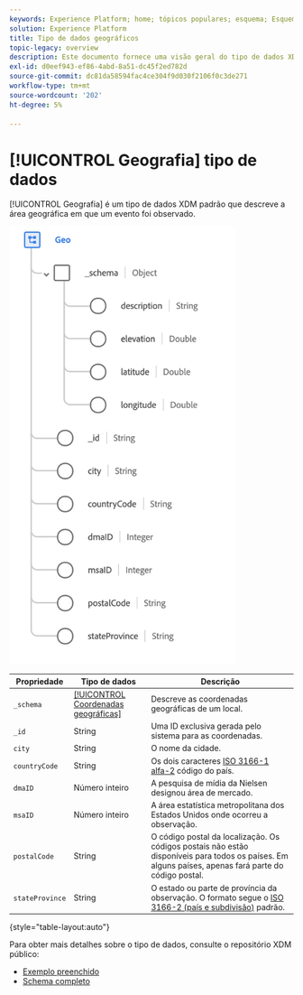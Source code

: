 ```yaml
---
keywords: Experience Platform; home; tópicos populares; esquema; Esquema; XDM; campos; esquemas; esquemas; geo; tipo de dados; tipo de dados; tipo de dados;
solution: Experience Platform
title: Tipo de dados geográficos
topic-legacy: overview
description: Este documento fornece uma visão geral do tipo de dados XDM geográficos.
exl-id: d0eef943-ef86-4abd-8a51-dc45f2ed782d
source-git-commit: dc81da58594fac4ce304f9d030f2106f0c3de271
workflow-type: tm+mt
source-wordcount: '202'
ht-degree: 5%

---
```


# [!UICONTROL Geografia] tipo de dados

[!UICONTROL Geografia] é um tipo de dados XDM padrão que descreve a área geográfica em que um evento foi observado.

<img src="../images/data-types/geo.png" width="400" /><br />

| Propriedade | Tipo de dados | Descrição |
| --- | --- | --- |
| `_schema` | [[!UICONTROL Coordenadas geográficas]](./geo-coordinates.md) | Descreve as coordenadas geográficas de um local. |
| `_id` | String | Uma ID exclusiva gerada pelo sistema para as coordenadas. |
| `city` | String | O nome da cidade. |
| `countryCode` | String | Os dois caracteres <a href="https://datahub.io/core/country-list">ISO 3166-1 alfa-2</a> código do país. |
| `dmaID` | Número inteiro | A pesquisa de mídia da Nielsen designou área de mercado. |
| `msaID` | Número inteiro | A área estatística metropolitana dos Estados Unidos onde ocorreu a observação. |
| `postalCode` | String | O código postal da localização. Os códigos postais não estão disponíveis para todos os países. Em alguns países, apenas fará parte do código postal. |
| `stateProvince` | String | O estado ou parte de província da observação. O formato segue o [ISO 3166-2 (país e subdivisão)](https://www.unece.org/cefact/locode/subdivisions.html) padrão. |

{style=&quot;table-layout:auto&quot;}

Para obter mais detalhes sobre o tipo de dados, consulte o repositório XDM público:

* [Exemplo preenchido](https://github.com/adobe/xdm/blob/master/components/datatypes/demographic/geo.example.1.json)
* [Schema completo](https://github.com/adobe/xdm/blob/master/components/datatypes/demographic/geo.schema.json)
